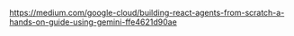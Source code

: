 https://medium.com/google-cloud/building-react-agents-from-scratch-a-hands-on-guide-using-gemini-ffe4621d90ae